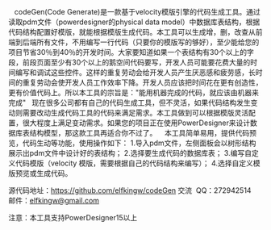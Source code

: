 
    codeGen(Code Generate)是一款基于velocity模版引擎的代码生成工具。通过读取pdm文件（powerdesigner的physical data model）中数据库表结构，根据代码结构配置好模版，就能根据模版生成代码。本工具可以生成增，删，改查从前端到后端所有文件，不用编写一行代码（只要你的模版写的够好），至少能给您的项目节省30％到40％的开发时间。大家要知道如果一个表结构有30个以上的字段，前段页面至少有30个以上的鹅空间代码要写，开发人员可能要花费大量的时间编写和调试这些控件。这样的重复劳动会给开发人员产生厌恶感和疲劳感，长时间的重复劳动会使开发人员工作效率下降。开发人员应该把时间花在更有创造性，更有价值代码上。所以本工具的宗旨是："能用机器完成的代码，就应该由机器来完成"
    现在很多公司都有自己的代码生成工具，但不灵活，如果代码结构发生变动则需要改动生成代码工具的代码来满足需求。本工具做到可以根据模版灵活配置，很大程度上满足变动需求。如果您的项目正在使用PowerDesigner来设计数据库表结构模型，那这款工具再适合你不过了。
   本工具简单易用，提供代码预览，代码生动等功能，使用操作如下：
1.导入pdm文件，左侧面板会以树形结构展示出pdm文件中设计好的表结构；
2.选择要生成代码的数据库表；
3.编写自定义代码模版（velocity 模版，需要根据自己的代码结构来编写）；
4.选择自定义模版预览或生成代码。

源代码地址：https://github.com/elfkingw/codeGen
交流  QQ：272942514   邮件：elfkingw@gmail.com

注意：本工具支持PowerDesigner15以上



